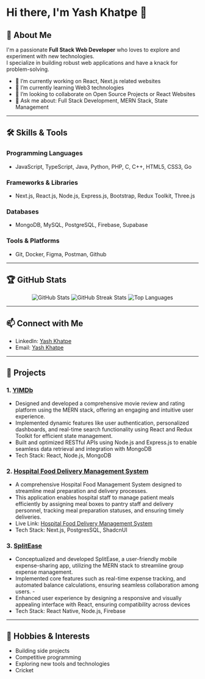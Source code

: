 # Hi there, I'm Yash Khatpe 👋

## 🚀 About Me
I'm a passionate **Full Stack Web Developer** who loves to explore and experiment with new technologies.  
I specialize in building robust web applications and have a knack for problem-solving.

- 🔭 I’m currently working on React, Next.js related websites
- 🌱 I’m currently learning Web3 technologies
- 👯 I’m looking to collaborate on Open Source Projects or React Websites
- 💬 Ask me about: Full Stack Development, MERN Stack, State Management

---

## 🛠️ Skills & Tools
### Programming Languages
- JavaScript, TypeScript, Java, Python, PHP, C, C++, HTML5, CSS3, Go

### Frameworks & Libraries
- Next.js, React.js, Node.js, Express.js, Bootstrap, Redux Toolkit, Three.js

### Databases
- MongoDB, MySQL, PostgreSQL, Firebase, Supabase

### Tools & Platforms
- Git, Docker, Figma, Postman, Github

---

## 🏆 GitHub Stats
<p align="center">
  <img src="https://github-readme-stats.vercel.app/api?username=YashKhatpe&show_icons=true&theme=radical" alt="GitHub Stats" />
  <img src="https://github-readme-streak-stats.herokuapp.com/?user=YashKhatpe&theme=radical" alt="GitHub Streak Stats" />
  <img src="https://github-readme-stats.vercel.app/api/top-langs/?username=YashKhatpe&layout=compact&theme=radical" alt="Top Languages" />
</p>

---

## 📫 Connect with Me
- LinkedIn: [Yash Khatpe](https://linkedin.com/in/yash-khatpe)
- Email: [Yash Khatpe](mailto:yashkhatpe0611@gmail.com)

---

## 📌 Projects
### 1. **[YIMDb](https://github.com/YashKhatpe/YIMDb)**
   - Designed and developed a comprehensive movie review and rating platform using the MERN stack, offering an engaging and intuitive user experience.
   - Implemented dynamic features like user authentication, personalized dashboards, and real-time search functionality using React and Redux Toolkit for efficient state management.
   - Built and optimized RESTful APIs using Node.js and Express.js to enable seamless data retrieval and integration with MongoDB
   - Tech Stack: React, Node.js, MongoDB

### 2. **[Hospital Food Delivery Management System](https://github.com/YashKhatpe/Hospital-Food-Delivery-Management)**
   - A comprehensive Hospital Food Management System designed to streamline meal preparation and delivery processes.
   - This application enables hospital staff to manage patient meals efficiently by assigning meal boxes to pantry staff and delivery personnel, tracking meal preparation statuses, and ensuring timely deliveries.
   - Live Link: [Hospital Food Delivery Management System](https://hospital-food-delivery-management.vercel.app/)
   - Tech Stack: Next.js, PostgresSQL, ShadcnUI

### 3. **[SplitEase](https://github.com/YashKhatpe/React-Native-App)**
   -  Conceptualized and developed SplitEase, a user-friendly mobile expense-sharing app, utilizing the MERN stack to streamline group expense management.
   -  Implemented core features such as real-time expense tracking, and automated balance calculations, ensuring seamless collaboration among users.   -  
   -  Enhanced user experience by designing a responsive and visually appealing interface with React, ensuring compatibility across devices
   - Tech Stack: React Native, Node.js, Firebase

---

## 🌟 Hobbies & Interests
- Building side projects
- Competitive programming
- Exploring new tools and technologies
- Cricket
